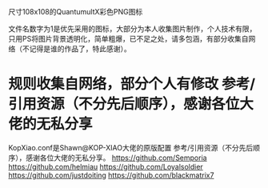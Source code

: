 尺寸108x108的QuantumultX彩色PNG图标

文件名数字为1是优先采用的图标，大部分为本人收集图片制作，个人技术有限，只用PS将图片背景透明化，简单粗爆，已不足之处，请多包涵，有部分收集自网络（不记得是谁的作品了，特此感谢）。
# 规则收集自网络，部分个人有修改 参考/引用资源（不分先后顺序），感谢各位大佬的无私分享
KopXiao.conf是Shawn@KOP-XIAO大佬的原版配置
参考/引用资源（不分先后顺序），感谢各位大佬的无私分享。
https://github.com/Semporia
https://github.com/helmiau
https://github.com/Loyalsoldier
https://github.com/justdoiting
https://github.com/blackmatrix7
